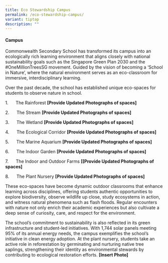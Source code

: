 ```yaml
---
title: Eco Stewardship Campus
permalink: /eco-stewardship-campus/
variant: tiptap
description: ""
---
```

<h4>Campus</h4>
<p>Commonwealth Secondary School has transformed its campus into an ecologically
rich learning environment that aligns closely with national sustainability
goals such as the Singapore Green Plan 2030 and the #OneMillionTreesSG
movement. Guided by the vision of becoming a ‘School in Nature’, where
the natural environment serves as an eco-classroom for immersive, interdisciplinary
learning.</p>
<p>Over the past decade, the school has established unique eco-spaces for
students to observe nature in school.</p>
<p></p>
<p>1.&nbsp;&nbsp;&nbsp;&nbsp;&nbsp; The Rainforest <strong>[Provide Updated Photographs of spaces]</strong>
</p>
<p>2.&nbsp;&nbsp;&nbsp;&nbsp;&nbsp; The Stream <strong>[Provide Updated Photographs of spaces]</strong>
</p>
<p>3.&nbsp;&nbsp;&nbsp;&nbsp;&nbsp; The Wetland <strong>[Provide Updated Photographs of spaces]</strong>
</p>
<p>4.&nbsp;&nbsp;&nbsp;&nbsp;&nbsp; The Ecological Corridor <strong>[Provide Updated Photographs of spaces]</strong>
</p>
<p>5.&nbsp;&nbsp;&nbsp;&nbsp;&nbsp; The Marine Aquarium <strong>[Provide Updated Photographs of spaces]</strong>
</p>
<p>6.&nbsp;&nbsp;&nbsp;&nbsp;&nbsp; The Indoor Garden <strong>[Provide Updated Photographs of spaces]</strong>
</p>
<p>7.&nbsp;&nbsp;&nbsp;&nbsp;&nbsp; The Indoor and Outdoor Farms <strong>[[Provide Updated Photographs of spaces]</strong>
</p>
<p>8.&nbsp;&nbsp;&nbsp;&nbsp;&nbsp; The Plant Nursery <strong>[Provide Updated Photographs of spaces]</strong>
</p>
<p>These eco-spaces have become dynamic outdoor classrooms that enhance learning
across disciplines, offering students authentic opportunities to explore
biodiversity, observe wildlife up close, study ecosystems in action, and
witness natural phenomena such as flash floods. Regular encounters with
nature not only enrich their academic experiences but also cultivate a
deep sense of curiosity, care, and respect for the environment.</p>
<p>The school’s commitment to sustainability is also reflected in its green
infrastructure and student-led initiatives. With 1,744 solar panels meeting
95% of its annual energy needs, the campus exemplifies the school’s initiative
in clean energy adoption. At the plant nursery, students take an active
role in reforestation by germinating and nurturing native tree saplings,
strengthening their identity as environmental stewards by contributing
to ecological restoration efforts. <strong>[Insert Photo]</strong>
</p>
<p></p>